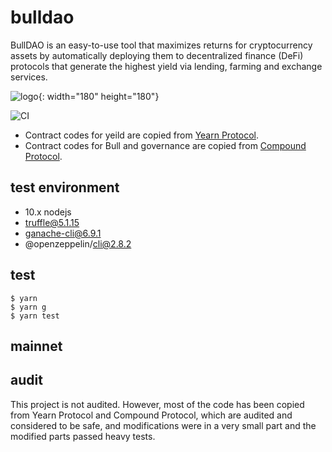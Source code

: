 # bulldao
BullDAO is an easy-to-use tool that maximizes returns for cryptocurrency assets by automatically deploying them to decentralized finance (DeFi) protocols that generate the highest yield via lending, farming and exchange services.

![logo](https://github.com/bulldax/bulldao/raw/main/logo.svg){: width="180" height="180"}

![CI](https://github.com/bulldax/bulldao/workflows/CI/badge.svg)
- Contract codes for yeild are copied from [Yearn Protocol](https://github.com/iearn-finance/yearn-protocol). 
- Contract codes for Bull and governance are copied from [Compound Protocol](https://github.com/compound-finance/compound-protocol).


## test environment
- 10.x nodejs
- truffle@5.1.15
- ganache-cli@6.9.1
- @openzeppelin/cli@2.8.2


## test
```console
$ yarn
$ yarn g
$ yarn test
```


## mainnet



## audit
This project is not audited. However, most of the code has been copied from Yearn Protocol and Compound Protocol, which are audited and considered to be safe, and modifications were in a very small part and the modified parts passed heavy tests.




